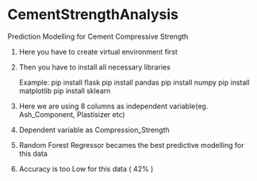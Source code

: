 # CementStrengthAnalysis
Prediction Modelling for Cement Compressive Strength

1. Here you have to create virtual environment first
2. Then you have to install all  necessary libraries

   Example:
   pip install flask
   pip install pandas
   pip install numpy
   pip install matplotlib
   pip install sklearn

3. Here we are using 8 columns as independent variable(eg. Ash_Component, Plastisizer etc)
4. Dependent variable as Compression_Strength
5. Random Forest Regressor becames the best predictive modelling for this data
6. Accuracy is too Low for this data ( 42% )
